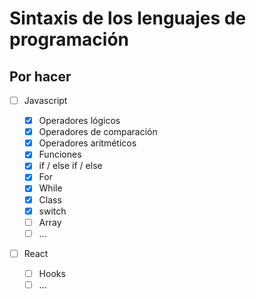 # Sintaxis de los lenguajes de programación

## Por hacer

- [ ] Javascript

  - [x] Operadores lógicos
  - [x] Operadores de comparación
  - [x] Operadores aritméticos
  - [x] Funciones
  - [x] if / else if / else
  - [x] For
  - [x] While
  - [x] Class
  - [x] switch
  - [ ] Array
  - [ ] ...

- [ ] React
  - [ ] Hooks
  - [ ] ...
